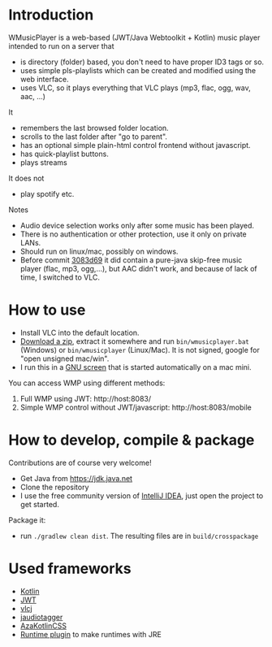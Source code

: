 # Introduction

WMusicPlayer is a web-based (JWT/Java Webtoolkit + Kotlin) music player intended to run on a server that

* is directory (folder) based, you don't need to have proper ID3 tags or so.
* uses simple pls-playlists which can be created and modified using the web interface.
* uses VLC, so it plays everything that VLC plays (mp3, flac, ogg, wav, aac, ...)

It

* remembers the last browsed folder location.
* scrolls to the last folder after "go to parent".
* has an optional simple plain-html control frontend without javascript.
* has quick-playlist buttons.
* plays streams

It does not

* play spotify etc.

Notes

* Audio device selection works only after some music has been played.
* There is no authentication or other protection, use it only on private LANs.
* Should run on linux/mac, possibly on windows.
* Before commit [3083d69](https://github.com/wolfgangasdf/wmusicplayer3/commit/3083d69f380379731b4d52e400d82464bc925a60) it did contain a pure-java skip-free music player (flac, mp3, ogg,...), but AAC didn't work, and because of lack of time, I switched to VLC.

# How to use

* Install VLC into the default location.
* [Download a zip](https://github.com/wolfgangasdf/gmail-attachment-remover/releases), extract it somewhere and run
`bin/wmusicplayer.bat` (Windows) or `bin/wmusicplayer` (Linux/Mac). It is not signed, google for "open unsigned mac/win".
* I run this in a [GNU screen](https://en.wikipedia.org/wiki/GNU_Screen) that is started automatically on a mac mini.

You can access WMP using different methods:

1. Full WMP using JWT: http://host:8083/
2. Simple WMP control without JWT/javascript: http://host:8083/mobile


# How to develop, compile & package

Contributions are of course very welcome!

* Get Java from https://jdk.java.net
* Clone the repository
* I use the free community version of [IntelliJ IDEA](https://www.jetbrains.com/idea/download/), just open the project to get started.

Package it:

* run `./gradlew clean dist`. The resulting files are in `build/crosspackage`


# Used frameworks #

* [Kotlin](https://kotlinlang.org)
* [JWT](https://www.webtoolkit.eu/jwt)
* [vlcj](https://github.com/caprica/vlcj/)
* [jaudiotagger](http://www.jthink.net/jaudiotagger/)
* [AzaKotlinCSS](https://github.com/olegcherr/Aza-Kotlin-CSS)
* [Runtime plugin](https://github.com/beryx/badass-runtime-plugin) to make runtimes with JRE

